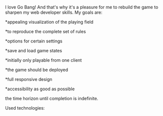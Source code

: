 I love Go Bang! And that's why it's a pleasure for me to rebuild the game to sharpen my web developer skills. My goals are:

\*appealing visualization of the playing field

\*to reproduce the complete set of rules

\*options for certain settings

\*save and load game states

\*initially only playable from one client

\*the game should be deployed

\*full responsive design

\*accessibility as good as possible

the time horizon until completion is indefinite.

Used technologies:
